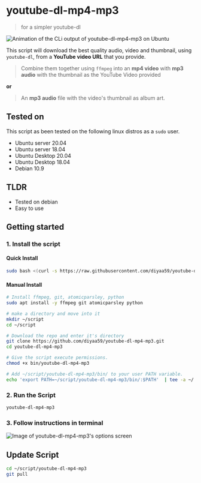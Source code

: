 # youtube-dl-mp4-mp3
> for a simpler youtube-dl

![Animation of the CLi output of youtube-dl-mp4-mp3 on Ubuntu](https://user-images.githubusercontent.com/26883110/124068836-7b60f280-d9f8-11eb-8128-bddccc452488.gif)

This script will download the best quality audio, video and thumbnail, using `youtube-dl`, from a **YouTube video URL** that you provide.

> Combine them together using `ffmpeg` into an **mp4 video** with **mp3 audio** with the thumbnail as the YouTube Video provided

**or**

> An **mp3 audio** file with the video's thumbnail as album art.

## Tested on 
This script as been tested on the following linux distros as a `sudo` user.

- Ubuntu server 20.04
- Ubuntu server 18.04
- Ubuntu Desktop 20.04
- Ubuntu Desktop 18.04
- Debian 10.9

## TLDR

- Tested on debian
- Easy to use

## Getting started

### 1. Install the script

#### Quick Install

```sh
sudo bash <(curl -s https://raw.githubusercontent.com/diyaa59/youtube-dl-mp4-mp3/main/install.sh)
```

#### Manual Install

```sh
# Install ffmpeg, git, atomicparsley, python
sudo apt install -y ffmpeg git atomicparsley python

# make a directory and move into it
mkdir ~/script
cd ~/script

# Download the repo and enter it's directory
git clone https://github.com/diyaa59/youtube-dl-mp4-mp3.git
cd youtube-dl-mp4-mp3

# Give the script execute permissions.
chmod +x bin/youtube-dl-mp4-mp3

# Add ~/script/youtube-dl-mp4-mp3/bin/ to your user PATH variable.
echo 'export PATH=~/script/youtube-dl-mp4-mp3/bin/:$PATH'  | tee -a ~/.bashrc > /dev/null
```

### 2. Run the Script
```sh
youtube-dl-mp4-mp3
```
### 3. Follow instructions in terminal

![Image of youtube-dl-mp4-mp3's options screen](https://user-images.githubusercontent.com/26883110/124055825-d5a28900-d9e1-11eb-85b3-eff18ae0c0f3.png)

## Update Script

```sh
cd ~/script/youtube-dl-mp4-mp3
git pull
```